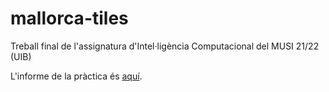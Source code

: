 # mallorca-tiles

Treball final de l'assignatura d'Intel·ligència Computacional del MUSI 21/22 (UIB)

L'informe de la pràctica és [aquí](doc/mallorca-tiles_report.pdf).